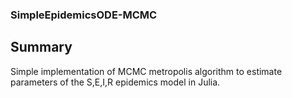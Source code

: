 ### SimpleEpidemicsODE-MCMC


## Summary


Simple implementation of MCMC metropolis algorithm to estimate parameters of the S,E,I,R epidemics model in Julia.

